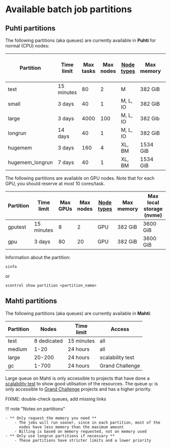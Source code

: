 # Available batch job partitions

## Puhti partitions

The following partitions (aka queues) are currently available in **Puhti** for
normal (CPU) nodes:

| Partition       | Time<br>limit | Max<br>tasks | Max<br>nodes | [Node types](../system.md) | Max<br>memory | Max<br>local storage (nvme) |
|-----------------|---------------|--------------|--------------|----------------------------|---------------|-----------------------------|
| test            | 15 minutes    | 80           | 2            | M                          | 382 GiB       |                             |
| small           | 3 days        | 40           | 1            | M, L, IO                   | 382 GiB       | 3600 GiB                    |
| large           | 3 days        | 4000         | 100          | M, L, IO                   | 382 Gib       | 3600 GiB                    |
| longrun         | 14 days       | 40           | 1            | M, L, IO                   | 382 GiB       | 3600 GiB                    |
| hugemem         | 3 days        | 160          | 4            | XL, BM                     | 1534 GiB      |                             |
| hugemem_longrun | 7 days        | 40           | 1            | XL, BM                     | 1534 GiB      |                             |


The following partitions are available on GPU nodes. Note that for each GPU,
you should reserve at most 10 cores/task.

| Partition       | Time<br>limit | Max<br>GPUs | Max<br>nodes | [Node types](../system.md) | Max<br>memory | Max<br>local storage (nvme) |
|-----------------|---------------|-------------|--------------|----------------------------|---------------|-----------------------------|
| gputest         | 15 minutes    | 8           | 2            | GPU                        | 382 GiB       | 3600 GiB                    |
| gpu             | 3 days        | 80          | 20           | GPU                        | 382 GiB       | 3600 GiB                    |


Information about the partition:

```
sinfo

```

or
```
scontrol show partition <partition_name>

```


## Mahti partitions

The following partitions (aka queues) are currently available in **Mahti**:

| Partition | Nodes       | Time<br>limit | Access           |
|-----------|-------------|---------------|------------------|
| test      | 8 dedicated | 15 minutes    | all              |
| medium    | 1-20        | 24 hours      | all              |
| large     | 20-200      | 24 hours      | scalability test |
| gc        | 1-700       | 24 hours      | Grand Challenge  |

Large queue on Mahti is only accessible to projects that have done a
[scalability test](FIXME) to show good utilisation of the resources. The queue
`qc` is only accessible to [Grand Challenge](FIXME) projects and has a higher
priority.

FIXME: double-check queues, add missing links


!!! note "Notes on partitions"

    - ** Only request the memory you need **
        - The jobs will run sooner, since in each partition, most of the
          nodes have less memory than the maximum amount
        - Billing is based on memory requested, not on memory used
    - ** Only use longrun partitions if necessary **
        - These partitions have stricter limits and a lower priority
